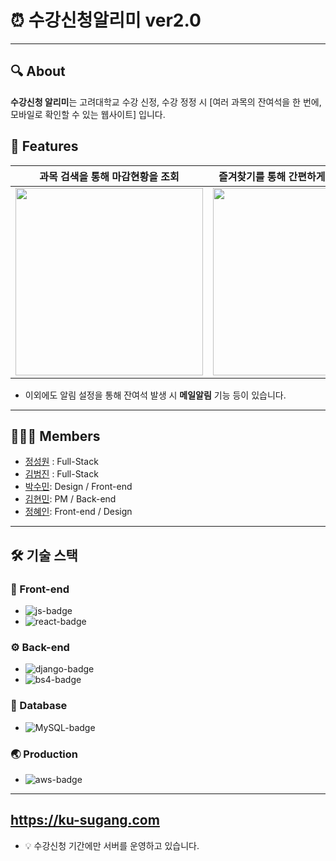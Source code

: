 # ⏰ 수강신청알리미 ver2.0

---

## 🔍 About

**수강신청 알리미**는 고려대학교 수강 신정, 수강 정정 시
[여러 과목의 잔여석을 한 번에, 모바일로 확인할 수 있는 웹사이트] 입니다.

## 📌 Features

|                                              과목 검색을 통해 마감현황을 조회                                              |                                          즐겨찾기를 통해 간편하게 마감현황을 조회                                          |
| :------------------------------------------------------------------------------------------------------------------------: | :------------------------------------------------------------------------------------------------------------------------: |
| <img src=https://user-images.githubusercontent.com/63051399/120160761-91309b80-c231-11eb-917b-a34844c190fe.gif width=300/> | <img src=https://user-images.githubusercontent.com/63051399/120160745-8bd35100-c231-11eb-92c3-5eb21463bc7f.gif width=300/> |

- 이외에도 알림 설정을 통해 잔여석 발생 시 **메일알림** 기능 등이 있습니다.

---

## 👩🏻‍💻 Members

- [정성원](https://github.com/SeongwonChung) : Full-Stack
- [김범진](https://github.com/jinsim) : Full-Stack
- [박수민](https://github.com/sumins2): Design / Front-end
- [김현민](https://github.com/codinghyunman2): PM / Back-end
- [정혜인](https://github.com/hyeinjung27): Front-end / Design

---

## 🛠 기술 스택

### 📱 Front-end

- ![js-badge](https://img.shields.io/badge/-JavaScript-%23F7DF1E?logo=JavaScript)
- ![react-badge](https://img.shields.io/badge/-React-blue?logo=react)

### ⚙️ Back-end

- ![django-badge](https://img.shields.io/badge/-django-%23092E20?logo=Django)
- ![bs4-badge](https://img.shields.io/badge/-beautifulsoup-lightgrey)

### 💾 Database

- ![MySQL-badge](https://img.shields.io/badge/-MySQL-%234479A1?logo=MySQL)

### 🌏 Production

- ![aws-badge](https://img.shields.io/badge/-elastic%20beanstalk-orange?logo=Amazon%20AWS)

---

## https://ku-sugang.com

- 💡 수강신청 기간에만 서버를 운영하고 있습니다.
